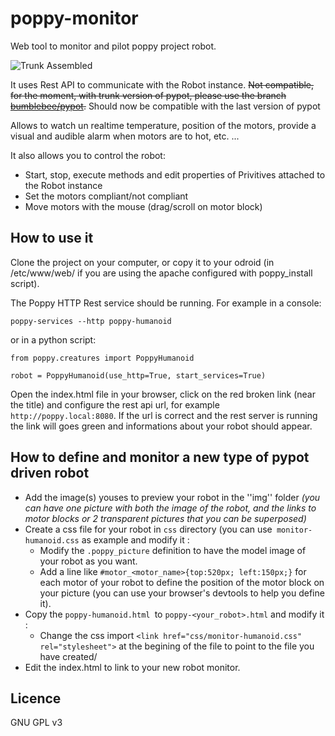 # poppy-monitor

Web tool to monitor and pilot poppy project robot.

![Trunk Assembled](img/screenshot.png)

It uses Rest API to communicate with the Robot instance. ~~Not compatible, for the moment, with trunk version of pypot, please use the branch
[bumblebee/pypot](https://github.com/bumblebeefr/pypot).~~ Should now be compatible with the last version of pypot

Allows to watch un realtime temperature, position of the motors, provide a visual and audible alarm when motors are to hot, etc. ...

It also allows you to control the robot:

- Start, stop, execute methods and edit properties of Privitives attached to the Robot instance
- Set the motors compliant/not compliant
- Move motors with the mouse (drag/scroll on motor block)

## How to use it
Clone the project on your computer, or copy it to your odroid (in  /etc/www/web/ if you are using the apache configured with poppy_install script).

The Poppy HTTP Rest service should be running.
For example in a console:
```
poppy-services --http poppy-humanoid
```
or in a python script:
```
from poppy.creatures import PoppyHumanoid

robot = PoppyHumanoid(use_http=True, start_services=True)
```

Open the index.html file in your browser, click on the red broken link (near the title) and configure the rest api url, for example `http://poppy.local:8080`. If the url is correct and the rest server is running the link will goes green and informations about your robot should appear.

## How to define  and monitor a new type of pypot driven robot 

- Add the image(s) youses to preview your robot in the ''img'' folder _(you can have one picture with both the image of the robot, and the links to motor blocks or 2 transparent pictures that you can be superposed)_
- Create a css file for your robot in `css` directory (you can use` monitor-humanoid.css` as example and modify it :
    - Modify the `.poppy_picture` definition to have the model image of your robot as you want.
    - Add a line like `#motor_<motor_name>{top:520px; left:150px;}` for each motor of your robot to define the position of the motor block on your picture (you can use your browser's devtools to help you define it).
- Copy the `poppy-humanoid.html `to `poppy-<your_robot>.html` and modify it :
    - Change the css import `<link href="css/monitor-humanoid.css" rel="stylesheet">` at the begining of the file to point to the file you have created/
- Edit the index.html to link to your new robot monitor.


## Licence
GNU GPL v3
